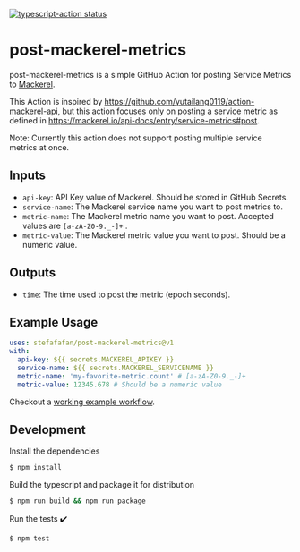 <a href="https://github.com/actions/typescript-action/actions"><img alt="typescript-action status" src="https://github.com/actions/typescript-action/workflows/build-test/badge.svg"></a>

# post-mackerel-metrics

post-mackerel-metrics is a simple GitHub Action for posting Service Metrics to [Mackerel](https://mackerel.io/).

This Action is inspired by https://github.com/yutailang0119/action-mackerel-api, but this action focuses only on posting a service metric as defined in https://mackerel.io/api-docs/entry/service-metrics#post.

Note: Currently this action does not support posting multiple service metrics at once.

## Inputs

- `api-key`: API Key value of Mackerel. Should be stored in GitHub Secrets.
- `service-name`: The Mackerel service name you want to post metrics to.
- `metric-name`: The Mackerel metric name you want to post. Accepted values are `[a-zA-Z0-9._-]+` .
- `metric-value`: The Mackerel metric value you want to post. Should be a numeric value.

## Outputs

- `time`: The time used to post the metric (epoch seconds).

## Example Usage

```yaml
uses: stefafafan/post-mackerel-metrics@v1
with:
  api-key: ${{ secrets.MACKEREL_APIKEY }}
  service-name: ${{ secrets.MACKEREL_SERVICENAME }}
  metric-name: 'my-favorite-metric.count' # [a-zA-Z0-9._-]+
  metric-value: 12345.678 # Should be a numeric value
```

Checkout a [working example workflow](https://github.com/stefafafan/post-mackerel-metrics/blob/main/.github/workflows/lines-of-code-example-workflow.yml).

## Development

Install the dependencies

```bash
$ npm install
```

Build the typescript and package it for distribution

```bash
$ npm run build && npm run package
```

Run the tests :heavy_check_mark:

```bash
$ npm test
```
